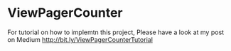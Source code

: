 # ViewPagerCounter
For tutorial on how to implemtn this project, Please have a look at my post on Medium http://bit.ly/ViewPagerCounterTutorial

